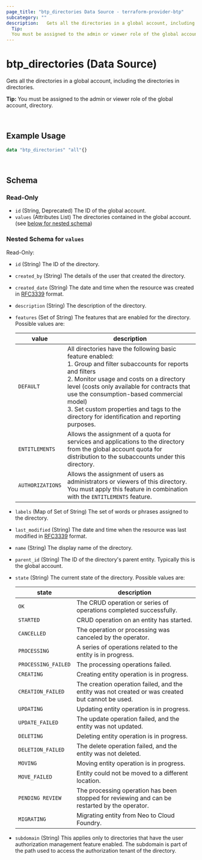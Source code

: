 ```yaml
---
page_title: "btp_directories Data Source - terraform-provider-btp"
subcategory: ""
description:   Gets all the directories in a global account, including the directories in directories.
  Tip:
  You must be assigned to the admin or viewer role of the global account, directory.
---
```


# btp_directories (Data Source)

Gets all the directories in a global account, including the directories in directories.

__Tip:__
You must be assigned to the admin or viewer role of the global account, directory.

<br>

## Example Usage

```terraform
data "btp_directories" "all"{}
```
<br>

## Schema

### Read-Only

- `id` (String, Deprecated) The ID of the global account.
- `values` (Attributes List) The directories contained in the global account. (see [below for nested schema](#nestedatt--values))

<a id="nestedatt--values"></a>
### Nested Schema for `values`

Read-Only:

- `id` (String) The ID of the directory.
- `created_by` (String) The details of the user that created the directory.
- `created_date` (String) The date and time when the resource was created in [RFC3339](https://www.ietf.org/rfc/rfc3339.txt) format.
- `description` (String) The description of the directory.
- `features` (Set of String) The features that are enabled for the directory. Possible values are:

  | value | description |
  | --- | --- |
  | `DEFAULT`  | All directories have the following basic feature enabled:<br> 1. Group and filter subaccounts for reports and filters <br> 2. Monitor usage and costs on a directory level (costs only available for contracts that use the consumption-based commercial model)<br> 3. Set custom properties and tags to the directory for identification and reporting purposes. |
  | `ENTITLEMENTS` | Allows the assignment of a quota for services and applications to the directory from the global account quota for distribution to the subaccounts under this directory. |
  | `AUTHORIZATIONS` | Allows the assignment of users as administrators or viewers of this directory. You must apply this feature in combination with the `ENTITLEMENTS` feature. |
- `labels` (Map of Set of String) The set of words or phrases assigned to the directory.
- `last_modified` (String) The date and time when the resource was last modified in [RFC3339](https://www.ietf.org/rfc/rfc3339.txt) format.
- `name` (String) The display name of the directory.
- `parent_id` (String) The ID of the directory's parent entity. Typically this is the global account.
- `state` (String) The current state of the directory. Possible values are:

  | state | description |
  | --- | --- |
  | `OK` | The CRUD operation or series of operations completed successfully. |
  | `STARTED` | CRUD operation on an entity has started. |
  | `CANCELLED` | The operation or processing was canceled by the operator. |
  | `PROCESSING` | A series of operations related to the entity is in progress. |
  | `PROCESSING_FAILED` | The processing operations failed. |
  | `CREATING` | Creating entity operation is in progress. |
  | `CREATION_FAILED` | The creation operation failed, and the entity was not created or was created but cannot be used. |
  | `UPDATING` | Updating entity operation is in progress. |
  | `UPDATE_FAILED` | The update operation failed, and the entity was not updated. |
  | `DELETING` | Deleting entity operation is in progress. |
  | `DELETION_FAILED` | The delete operation failed, and the entity was not deleted. |
  | `MOVING` | Moving entity operation is in progress. |
  | `MOVE_FAILED` | Entity could not be moved to a different location. |
  | `PENDING REVIEW` | The processing operation has been stopped for reviewing and can be restarted by the operator. |
  | `MIGRATING` | Migrating entity from Neo to Cloud Foundry. |
- `subdomain` (String) This applies only to directories that have the user authorization management feature enabled. The subdomain is part of the path used to access the authorization tenant of the directory.
